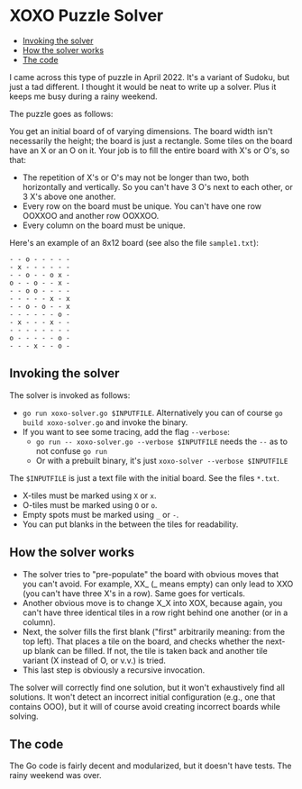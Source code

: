 # XOXO Puzzle Solver

<!-- toc -->
- [Invoking the solver](#invoking-the-solver)
- [How the solver works](#how-the-solver-works)
- [The code](#the-code)
<!-- /toc -->

I came across this type of puzzle in April 2022. It's a variant of Sudoku, but just a tad different. I thought it would be neat to write up a solver. Plus it keeps me busy during a rainy weekend.

The puzzle goes as follows:

You get an initial board of of varying dimensions. The board width isn't necessarily the height; the board is just a rectangle. Some tiles on the board have an X or an O on it. Your job is to fill the entire board with X's or O's, so that:

- The repetition of X's or O's may not be longer than two, both horizontally and vertically. So you can't have 3 O's next to each other, or 3 X's above one another.
- Every row on the board must be unique. You can't have one row OOXXOO and another row OOXXOO.
- Every column on the board must be unique.

Here's an example of an 8x12 board (see also the file `sample1.txt`):

```
- - o - - - - -
- x - - - - - -
- - o - - o x -
o - - o - - x -
- - o o - - - -
- - - - - x - x
- - o - o - - x
- - - - - - o -
- x - - - x - -
- - - - - - - -
o - - - - - o -
- - - x - - o -
```

## Invoking the solver

The solver is invoked as follows:

- `go run xoxo-solver.go $INPUTFILE`. Alternatively you can of course `go build xoxo-solver.go` and invoke the binary.
- If you want to see some tracing, add the flag `--verbose`:
  - `go run -- xoxo-solver.go --verbose $INPUTFILE` needs the `--` as to not confuse `go run`
  - Or with a prebuilt binary, it's just `xoxo-solver --verbose $INPUTFILE`

The `$INPUTFILE` is just a text file with the initial board. See the files `*.txt`.

- X-tiles must be marked using `X` or `x`.
- O-tiles must be marked using `O` or `o`.
- Empty spots must be marked using `_` or `-`.
- You can put blanks in the between the tiles for readability.

## How the solver works

- The solver tries to "pre-populate" the board with obvious moves that you can't avoid. For example, XX_ (_ means empty) can only lead to XXO (you can't have three X's in a row). Same goes for verticals.
- Another obvious move is to change X_X into XOX, because again, you can't have three identical tiles in a row right behind one another (or in a column).
- Next, the solver fills the first blank ("first" arbitrarily meaning: from the top left). That places a tile on the board, and checks whether the next-up blank can be filled. If not, the tile is taken back and another tile variant (X instead of O, or v.v.) is tried.
- This last step is obviously a recursive invocation.

The solver will correctly find one solution, but it won't exhaustively find all solutions. It won't detect an incorrect initial configuration (e.g., one that contains OOO), but it will of course avoid creating incorrect boards while solving.

## The code

The Go code is fairly decent and modularized, but it doesn't have tests. The rainy weekend was over.